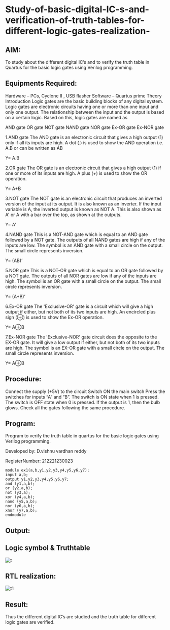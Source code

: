 # Study-of-basic-digital-IC-s-and-verification-of-truth-tables-for-different-logic-gates-realization-
## AIM:
 
To study about the different digital IC’s and to verify the truth table in Quartus for the basic logic gates using Verilog programming.

## Equipments Required:

Hardware – PCs, Cyclone II , USB flasher Software – Quartus prime Theory Introduction Logic gates are the basic building blocks of any digital system. Logic gates are electronic circuits having one or more than one input and only one output. The relationship between the input and the output is based on a certain logic. Based on this, logic gates are named as

AND gate OR gate NOT gate NAND gate NOR gate Ex-OR gate Ex-NOR gate

  1.AND gate The AND gate is an electronic circuit that gives a high output (1) only if all its inputs are high. A dot (.) is used to show the AND operation i.e. A.B or    can be written as AB

Y= A.B

 2.OR gate The OR gate is an electronic circuit that gives a high output (1) if one or more of its inputs are high. A plus (+) is used to show the OR operation.

Y= A+B

3.NOT gate The NOT gate is an electronic circuit that produces an inverted version of the input at its output. It is also known as an inverter. If the input variable is A, the inverted output is known as NOT A. This is also shown as A' or A with a bar over the top, as shown at the outputs.

Y= A'

4.NAND gate This is a NOT-AND gate which is equal to an AND gate followed by a NOT gate. The outputs of all NAND gates are high if any of the inputs are low. The symbol is an AND gate with a small circle on the output. The small circle represents inversion.

Y= (AB)’

5.NOR gate This is a NOT-OR gate which is equal to an OR gate followed by a NOT gate. The outputs of all NOR gates are low if any of the inputs are high. The symbol is an OR gate with a small circle on the output. The small circle represents inversion.

Y= (A+B)’

6.Ex-OR gate The 'Exclusive-OR' gate is a circuit which will give a high output if either, but not both of its two inputs are high. An encircled plus sign (⊕) is used to show the Ex-OR operation.

Y= A⊕B

7.Ex-NOR gate The 'Exclusive-NOR' gate circuit does the opposite to the EX-OR gate. It will give a low output if either, but not both of its two inputs are high. The symbol is an EX-OR gate with a small circle on the output. The small circle represents inversion.

Y= A⊕B

## Procedure:

Connect the supply (+5V) to the circuit Switch ON the main switch Press the switches for inputs “A” and “B”. The switch is ON state when 1 is pressed. The switch is OFF state when 0 is pressed. If the output is 1, then the bulb glows. Check all the gates following the same procedure.

## Program:

Program to verify the truth table in quartus for the basic logic gates using Verilog programming.

Developed by: D.vishnu vardhan reddy

RegisterNumber: 212221230023
```
module ex1(a,b,y1,y2,y3,y4,y5,y6,y7);
input a,b;
output y1,y2,y3,y4,y5,y6,y7;
and (y1,a,b);
or (y2,a,b);
not (y3,a);
xor (y4,a,b);
nand (y5,a,b);
nor (y6,a,b);
xnor (y7,a,b);
endmodule 
```
## Output:
## Logic symbol & Truthtable
![t](https://user-images.githubusercontent.com/94175324/196044828-4b2d4423-139e-49ea-9f45-fae657b91075.jpg)
## RTL realization:
![t1](https://user-images.githubusercontent.com/94175324/196044854-f3a565a2-dee9-4832-90db-da56b4a50879.jpg)
## Result:
Thus the different digital IC’s are studied and the truth table for different logic gates are verified.


